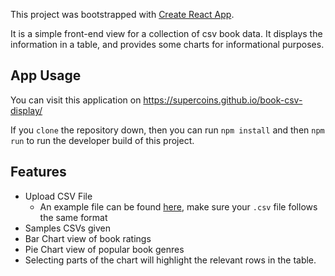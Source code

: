 This project was bootstrapped with [Create React App](https://github.com/facebookincubator/create-react-app).

It is a simple front-end view for a collection of csv book data. It displays the information in a table, and provides some charts for informational purposes.

## App Usage

You can visit this application on https://supercoins.github.io/book-csv-display/

If you `clone` the repository down, then you can run `npm install` and then `npm run` to run the developer build of this project.

## Features

* Upload CSV File
    * An example file can be found [here](https://raw.githubusercontent.com/SuperCoins/book-csv-display/master/src/exampleData.csv), make sure your `.csv` file follows the same format
* Samples CSVs given
* Bar Chart view of book ratings
* Pie Chart view of popular book genres
* Selecting parts of the chart will highlight the relevant rows in the table.
